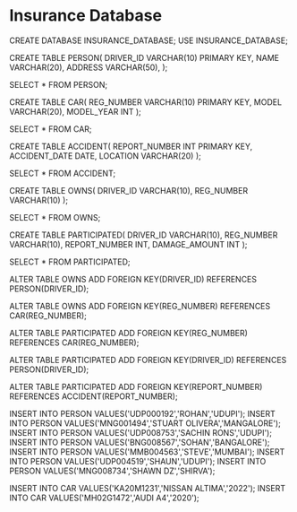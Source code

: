 # Insurance Database


CREATE DATABASE INSURANCE_DATABASE;
USE INSURANCE_DATABASE;

CREATE TABLE PERSON(
DRIVER_ID VARCHAR(10) PRIMARY KEY,
NAME VARCHAR(20),
ADDRESS VARCHAR(50),
);

SELECT * FROM PERSON;

CREATE TABLE CAR(
REG_NUMBER VARCHAR(10) PRIMARY KEY,
MODEL VARCHAR(20),
MODEL_YEAR INT
);

SELECT * FROM CAR;

CREATE TABLE ACCIDENT(
REPORT_NUMBER INT PRIMARY KEY,
ACCIDENT_DATE DATE,
LOCATION VARCHAR(20)
);

SELECT * FROM ACCIDENT;


CREATE TABLE OWNS(
DRIVER_ID VARCHAR(10),
REG_NUMBER VARCHAR(10)
);

SELECT * FROM OWNS;

CREATE TABLE PARTICIPATED(
DRIVER_ID VARCHAR(10),
REG_NUMBER VARCHAR(10),
REPORT_NUMBER INT,
DAMAGE_AMOUNT INT
);

SELECT * FROM PARTICIPATED;

ALTER TABLE OWNS ADD FOREIGN KEY(DRIVER_ID) REFERENCES PERSON(DRIVER_ID);

ALTER TABLE OWNS ADD FOREIGN KEY(REG_NUMBER) REFERENCES CAR(REG_NUMBER);

ALTER TABLE PARTICIPATED ADD FOREIGN KEY(REG_NUMBER) REFERENCES CAR(REG_NUMBER);

ALTER TABLE PARTICIPATED ADD FOREIGN KEY(DRIVER_ID) REFERENCES PERSON(DRIVER_ID);

ALTER TABLE PARTICIPATED ADD FOREIGN KEY(REPORT_NUMBER) REFERENCES ACCIDENT(REPORT_NUMBER);

INSERT INTO PERSON VALUES('UDP000192','ROHAN','UDUPI');
INSERT INTO PERSON VALUES('MNG001494','STUART OLIVERA','MANGALORE');
INSERT INTO PERSON VALUES('UDP008753','SACHIN RONS','UDUPI');
INSERT INTO PERSON VALUES('BNG008567','SOHAN','BANGALORE');
INSERT INTO PERSON VALUES('MMB004563','STEVE','MUMBAI');
INSERT INTO PERSON VALUES('UDP004519','SHAUN','UDUPI');
INSERT INTO PERSON VALUES('MNG008734','SHAWN DZ','SHIRVA');


INSERT INTO CAR VALUES('KA20M1231','NISSAN ALTIMA','2022');
INSERT INTO CAR VALUES('MH02G1472','AUDI A4','2020');
